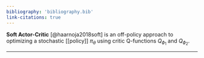 ```yaml
---
bibliography: 'bibliography.bib'
link-citations: true
---
```


**Soft Actor-Critic** [@haarnoja2018soft] is an off-policy approach to optimizing a stochastic [[policy]] $\pi_\theta$ using critic Q-functions $Q_{\phi_1}$ and $Q_{\phi_2}$.

---